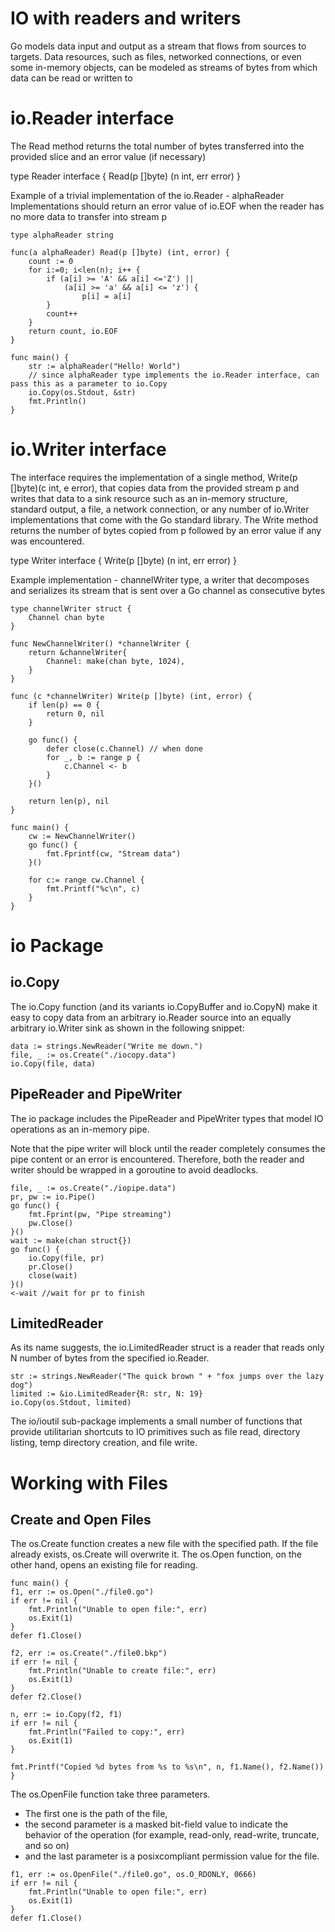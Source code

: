 # IO with readers and writers

Go models data input and output as a stream that flows from sources to targets. Data resources, such as files, networked connections, or even some in-memory objects, can be modeled as streams of bytes from which data can be read or written to

# io.Reader interface

The Read method returns the total number of bytes transferred into the provided slice and an error value (if necessary)


type Reader interface {
    Read(p []byte) (n int, err error)
}

Example of a trivial implementation of the io.Reader - alphaReader
Implementations should return an error value of io.EOF when the reader has no more data to transfer into stream p

```
type alphaReader string 

func(a alphaReader) Read(p []byte) (int, error) {
    count := 0
    for i:=0; i<len(n); i++ {
        if (a[i] >= 'A' && a[i] <='Z') || 
            (a[i] >= 'a' && a[i] <= 'z') {
                p[i] = a[i]
        }
        count++
    }
    return count, io.EOF
}

func main() {
    str := alphaReader("Hello! World")
    // since alphaReader type implements the io.Reader interface, can pass this as a parameter to io.Copy
    io.Copy(os.Stdout, &str)
    fmt.Println()
}

```

# io.Writer interface
The interface requires the implementation of a single method, Write(p []byte)(c int,
e error), that copies data from the provided stream p and writes that data to a sink
resource such as an in-memory structure, standard output, a file, a network connection, or any number of io.Writer implementations that come with the Go standard library. The Write method returns the number of bytes copied from p followed by an error value if any was encountered.

type Writer interface {
    Write(p []byte) (n int, err error)
}

Example implementation - channelWriter type, a writer that decomposes and serializes its stream that is sent over a Go channel as consecutive bytes

```
type channelWriter struct {
    Channel chan byte
}

func NewChannelWriter() *channelWriter {
    return &channelWriter{
        Channel: make(chan byte, 1024), 
    }
}

func (c *channelWriter) Write(p []byte) (int, error) {
    if len(p) == 0 {
        return 0, nil
    }

    go func() {
        defer close(c.Channel) // when done
        for _, b := range p {
            c.Channel <- b
        }
    }()

    return len(p), nil 
}

func main() {
    cw := NewChannelWriter()
    go func() {
        fmt.Fprintf(cw, "Stream data")
    }()

    for c:= range cw.Channel {
        fmt.Printf("%c\n", c)
    }
}
```

# io Package

## io.Copy


The io.Copy function (and its variants io.CopyBuffer and io.CopyN) make it easy to copy data from an arbitrary io.Reader source into an equally arbitrary io.Writer sink as shown in the following snippet:

```
data := strings.NewReader("Write me down.")
file, _ := os.Create("./iocopy.data")
io.Copy(file, data)
```


## PipeReader and PipeWriter
The io package includes the PipeReader and PipeWriter types that
model IO operations as an in-memory pipe.

Note that the pipe writer will block until the reader completely
consumes the pipe content or an error is encountered. Therefore,
both the reader and writer should be wrapped in a goroutine to
avoid deadlocks.

```
file, _ := os.Create("./iopipe.data")
pr, pw := io.Pipe()
go func() {
    fmt.Fprint(pw, "Pipe streaming")
    pw.Close()
}()
wait := make(chan struct{})
go func() {
    io.Copy(file, pr)
    pr.Close()
    close(wait)
}()
<-wait //wait for pr to finish
```

## LimitedReader
As its name suggests, the io.LimitedReader struct is a reader
that reads only N number of bytes from the specified io.Reader.

```
str := strings.NewReader("The quick brown " + "fox jumps over the lazy dog")
limited := &io.LimitedReader{R: str, N: 19}
io.Copy(os.Stdout, limited)
```


The io/ioutil sub-package implements a small number of
functions that provide utilitarian shortcuts to IO primitives such as
file read, directory listing, temp directory creation, and file write.


# Working with Files

## Create and Open Files 
The os.Create function creates a new file with the specified path. If the file already exists, os.Create will overwrite it. The os.Open function, on the other hand, opens an existing file for reading.

```
func main() {
f1, err := os.Open("./file0.go")
if err != nil {
    fmt.Println("Unable to open file:", err)
    os.Exit(1)
}
defer f1.Close()

f2, err := os.Create("./file0.bkp")
if err != nil {
    fmt.Println("Unable to create file:", err)
    os.Exit(1)
}
defer f2.Close()

n, err := io.Copy(f2, f1)
if err != nil {
    fmt.Println("Failed to copy:", err)
    os.Exit(1)
}

fmt.Printf("Copied %d bytes from %s to %s\n", n, f1.Name(), f2.Name())
}

```


The os.OpenFile function take three parameters. 
- The first one is the path of the file, 
- the second parameter is a masked bit-field value to indicate the behavior of the operation (for example, read-only, read-write, truncate, and so on) 
- and the last parameter is a posixcompliant permission value for the file.

```
f1, err := os.OpenFile("./file0.go", os.O_RDONLY, 0666)
if err != nil {
    fmt.Println("Unable to open file:", err)
    os.Exit(1)
}
defer f1.Close()
```

